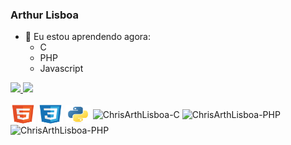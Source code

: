 ### Arthur Lisboa

- 🌱 Eu estou aprendendo agora:
	- C
	- PHP
	- Javascript

<div>
	<a href="" target="_self">
	<img src="https://github-readme-stats.vercel.app/api?username=ChrisArthLisboa&show_icons=true&theme=midnight-purple&include_all_comits=true&count_private=true"/>
	<img src="https://github-readme-stats.vercel.app/api/top-langs/?username=ChrisArthLisboa&layout=compact&langs_count=16&theme=midnight-purple"/>
	</a>
</div>

<div style="display: inline_block"><br>
	<img align="center" alt="ChrisArthLisboa-HTML" height="30" width="40" src="https://raw.githubusercontent.com/devicons/devicon/master/icons/html5/html5-original.svg">
	<img align="center" alt="ChrisArthLisboa-CSS" height="30" width="40" src="https://raw.githubusercontent.com/devicons/devicon/master/icons/css3/css3-original.svg">
	<img align="center" alt="ChrisArthLisboa-Python" height="30" width="40" src="https://raw.githubusercontent.com/devicons/devicon/master/icons/python/python-original.svg">
	<img align="center" alt="ChrisArthLisboa-C" height="30" width="40" src="https://raw.githubusercontent.com/jmnote/z-icons/master/svg/c.svg">
	<img align="center" alt="ChrisArthLisboa-PHP" height="30" width="40" src="https://raw.githubusercontent.com/jmnote/z-icons/master/svg/php.svg">
	<img align="center" alt="ChrisArthLisboa-PHP" height="30" width="40" src="https://cdn.jsdelivr.net/gh/devicons/devicon/icons/mysql/mysql-plain.svg">
</div>

